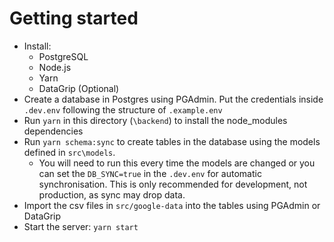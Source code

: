 # Getting started

- Install:
  - PostgreSQL
  - Node.js
  - Yarn
  - DataGrip (Optional)
- Create a database in Postgres using PGAdmin. Put the credentials inside `.dev.env` following the structure of `.example.env`
- Run `yarn` in this directory (`\backend`) to install the node_modules dependencies
- Run `yarn schema:sync` to create tables in the database using the models defined in `src\models`.
  - You will need to run this every time the models are changed or you can set the `DB_SYNC=true` in the `.dev.env` for automatic synchronisation. This is only recommended for development, not production, as sync may drop data.
- Import the csv files in `src/google-data` into the tables using PGAdmin or DataGrip
- Start the server: `yarn start`
